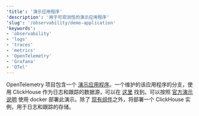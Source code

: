 ```yaml
---
'title': '演示应用程序'
'description': '用于可观测性的演示应用程序'
'slug': '/observability/demo-application'
'keywords':
- 'observability'
- 'logs'
- 'traces'
- 'metrics'
- 'OpenTelemetry'
- 'Grafana'
- 'OTel'
---
```


OpenTelemetry 项目包含一个 [演示应用程序](https://opentelemetry.io/docs/demo/)。一个维护的该应用程序的分支，使用 ClickHouse 作为日志和跟踪的数据源，可以在 [这里](https://github.com/ClickHouse/opentelemetry-demo) 找到。可以按照 [官方演示说明](https://opentelemetry.io/docs/demo/docker-deployment/) 使用 docker 部署此演示。除了 [现有组件](https://opentelemetry.io/docs/demo/collector-data-flow-dashboard/)之外，将部署一个 ClickHouse 实例，用于日志和跟踪的存储。
